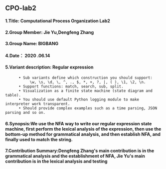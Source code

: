 CPO-lab2
----

#### 1.Title: Computational Process Organization Lab2

#### 2.Group Member: Jie Yu,Dengfeng Zhang

#### 3.Group Name: BIGBANG

#### 4.Date： 2020 .06.14

#### 5.Variant description: Regular expression
          • Sub variants define which construction you should support:
               \w, \s, \d, \, ^, ., $, *, +, ?, |, ( ), \1, \2, \n.
          • Support functions: match, search, sub, split.
          • Visualization as a finite state machine (state diagram and table).
          • You should use default Python logging module to make interpreter work transparent.
          • Should provide complex examples such as a time parsing, JSON parsing and so on.
#### 6.Synopsis:We use the NFA way to write our regular expression state machine, first perform the lexical analysis of the expression, then use the bottom-up method for grammatical analysis, and then establish NFA, and finally used to match the string.

#### 7.Contribution Summary:Dengfeng Zhang's main contribution is in the grammatical analysis and the establishment of NFA, Jie Yu's main contribution is in the lexical analysis and testing
